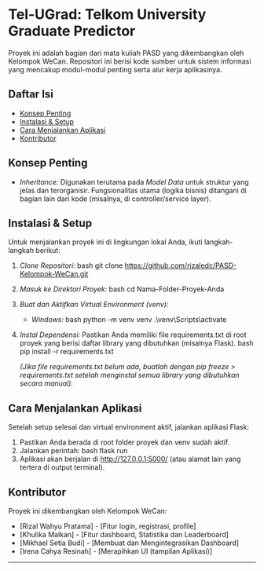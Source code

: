 # Tel-UGrad: Telkom University Graduate Predictor
Proyek ini adalah bagian dari mata kuliah PASD yang dikembangkan oleh Kelompok WeCan. Repositori ini berisi kode sumber untuk sistem informasi yang mencakup modul-modul penting serta alur kerja aplikasinya.

## Daftar Isi
- [Konsep Penting](#konsep-penting)
- [Instalasi & Setup](#instalasi--setup)
- [Cara Menjalankan Aplikasi](#cara-menjalankan-aplikasi)
- [Kontributor](#kontributor)

## Konsep Penting
- *Inheritance:* Digunakan terutama pada *Model Data* untuk struktur yang jelas dan terorganisir. Fungsionalitas utama (logika bisnis) ditangani di bagian lain dari kode (misalnya, di controller/service layer).

## Instalasi & Setup
Untuk menjalankan proyek ini di lingkungan lokal Anda, ikuti langkah-langkah berikut:
1.  *Clone Repositori:*
    bash
    git clone https://github.com/rizaledc/PASD-Kelompok-WeCan.git
    
2.  *Masuk ke Direktori Proyek:*
    bash
    cd Nama-Folder-Proyek-Anda
    
3.  *Buat dan Aktifkan Virtual Environment (venv):*
    *   *Windows:*
        bash
        python -m venv venv
        .\venv\Scripts\activate
        
4.  *Instal Dependensi:*
    Pastikan Anda memiliki file requirements.txt di root proyek yang berisi daftar library yang dibutuhkan (misalnya Flask).
    bash
    pip install -r requirements.txt
    
    *(Jika file requirements.txt belum ada, buatlah dengan pip freeze > requirements.txt setelah menginstal semua library yang dibutuhkan secara manual).*

## Cara Menjalankan Aplikasi
Setelah setup selesai dan virtual environment aktif, jalankan aplikasi Flask:
1.  Pastikan Anda berada di root folder proyek dan venv sudah aktif.
2.  Jalankan perintah:
    bash
    flask run
3.  Aplikasi akan berjalan di http://127.0.0.1:5000/ (atau alamat lain yang tertera di output terminal).


## Kontributor
Proyek ini dikembangkan oleh Kelompok WeCan:
- [Rizal Wahyu Pratama] - [Fitur login, registrasi, profile]
- [Khulika Malkan] - [Fitur dashboard, Statistika dan Leaderboard]
- [Mikhael Setia Budi] - [Membuat dan Mengintegrasikan Dashboard]
- [Irena Cahya Resinah] - [Merapihkan UI (tampilan Aplikasi)]
---